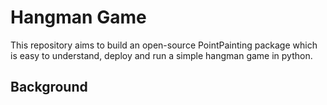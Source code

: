 # Hangman Game
This repository aims to build an open-source PointPainting package which is easy to understand, deploy and run a simple hangman game in python.

## Background

